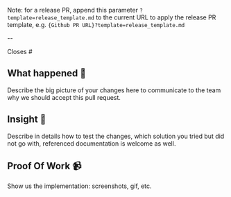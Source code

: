 Note: for a release PR, append this parameter `?template=release_template.md` to the current URL to apply the release PR template, e.g. `{Github PR URL}?template=release_template.md`

--

Closes #

## What happened 👀

Describe the big picture of your changes here to communicate to the team why we should accept this pull request.

## Insight 📝

Describe in details how to test the changes, which solution you tried but did not go with, referenced documentation is welcome as well.

## Proof Of Work 📹

Show us the implementation: screenshots, gif, etc.
